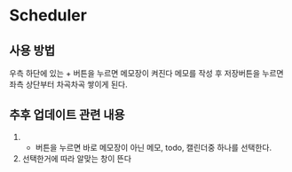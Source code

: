 # Scheduler

## 사용 방법
우측 하단에 있는 + 버튼을 누르면 메모장이 켜진다 메모를 작성 후 저장버튼을 누르면 좌측 상단부터 차곡차곡 쌓이게 된다.

## 추후 업데이트 관련 내용

1. + 버튼을 누르면 바로 메모장이 아닌 메모, todo, 캘린더중 하나를 선택한다.
2. 선택한거에 따라 알맞는 창이 뜬다
